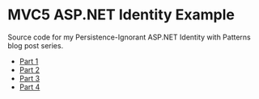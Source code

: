 # MVC5 ASP.NET Identity Example
Source code for my Persistence-Ignorant ASP.NET Identity with Patterns blog post series.

* [Part 1][1]
* [Part 2][2]
* [Part 3][3]
* [Part 4][4]

[1]: http://timschreiber.com/2015/01/14/persistence-ignorant-asp-net-identity-with-patterns-part-1/
[2]: http://timschreiber.com/2015/01/25/persistence-ignorant-asp-net-identity-with-patterns-part-2/
[3]: http://timschreiber.com/2015/01/26/persistence-ignorant-asp-net-identity-with-patterns-part-3/
[4]: http://timschreiber.com/2015/01/28/persistence-ignorant-asp-net-identity-with-patterns-part-4/
